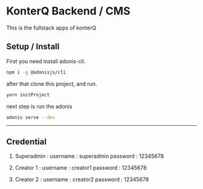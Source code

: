 # KonterQ Backend / CMS

This is the fullstack apps of konterQ

## Setup / Install

First you need install adonis-cli.

```bash
npm i -g @adonisjs/cli
```

after that clone this project, and run.

```bash
yarn initProject
```

next step is run the adonis

```bash
adonis serve --dev
```

---
## Credential

1. Superadmin : 
  username  : superadmin
  password  : 12345678

2. Creator 1 :
  username  : creator1
  password  : 12345678

2. Creator 2 :
  username  : creator2
  password  : 12345678
